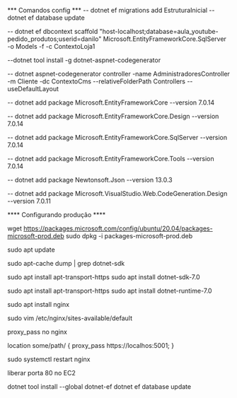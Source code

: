 *** Comandos config ***
-- dotnet ef migrations add EstruturaInicial
-- dotnet ef database update

-- dotnet ef dbcontext scaffold "host-localhost;database=aula_youtube-pedido_produtos;userid=danilo"
Microsoft.EntityFrameworkCore.SqlServer -o Models -f -c ContextoLoja1

--dotnet tool install -g dotnet-aspnet-codegenerator

-- dotnet aspnet-codegenerator controller -name AdministradoresController -m Cliente -dc ContextoCms --relativeFolderPath Controllers --useDefaultLayout

-- dotnet add package Microsoft.EntityFrameworkCore --version 7.0.14

-- dotnet add package Microsoft.EntityFrameworkCore.Design --version 7.0.14

-- dotnet add package Microsoft.EntityFrameworkCore.SqlServer --version 7.0.14

-- dotnet add package Microsoft.EntityFrameworkCore.Tools --version 7.0.14

-- dotnet add package Newtonsoft.Json --version 13.0.3

-- dotnet add package Microsoft.VisualStudio.Web.CodeGeneration.Design --version 7.0.11

**** Configurando produção ****

wget https://packages.microsoft.com/config/ubuntu/20.04/packages-microsoft-prod.deb
sudo dpkg -i packages-microsoft-prod.deb

sudo apt update

sudo apt-cache dump | grep dotnet-sdk

sudo apt install apt-transport-https
sudo apt install dotnet-sdk-7.0

sudo apt install apt-transport-https
sudo apt install dotnet-runtime-7.0

sudo apt install nginx

sudo vim /etc/nginx/sites-available/default

proxy_pass no nginx

location some/path/ {
    proxy_pass https://localhos:5001;
}

sudo systemctl restart nginx

liberar porta 80 no EC2


dotnet tool install --global dotnet-ef
dotnet ef database update


